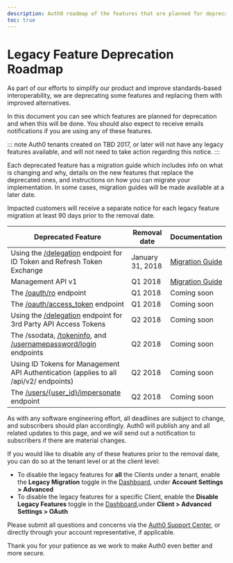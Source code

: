 ```yaml
---
description: Auth0 roadmap of the features that are planned for deprecation and when this will be done
toc: true
---
```

# Legacy Feature Deprecation Roadmap

As part of our efforts to simplify our product and improve standards-based interoperability, we are deprecating some features and replacing them with improved alternatives. 

In this document you can see which features are planned for deprecation and when this will be done. You should also expect to receive emails notifications if you are using any of these features.

::: note
Auth0 tenants created on TBD 2017, or later will not have any legacy features available, and will not need to take action regarding this notice.
:::

Each deprecated feature has a migration guide which includes info on what is changing and why, details on the new features that replace the deprecated ones, and instructions on how you can migrate your implementation. In some cases, migration guides will be made available at a later date. 

Impacted customers will receive a separate notice for each legacy feature migration at least 90 days prior to the removal date.

Deprecated Feature | Removal date | Documentation
-- | -- | --
Using the [/delegation](/api/authentication#delegation) endpoint for ID Token and Refresh Token Exchange | January 31, 2018 | [Migration Guide](/legacy/migration-guides/delegation-for-token-exchange)
Management API v1 | Q1 2018 | [Migration Guide](/api/management/v2/changes)
The [/oauth/ro](/api/authentication#resource-owner) endpoint | Q1 2018 | Coming soon
The [/oauth/access_token](/api/authentication#social-with-provider-s-access-token) endpoint | Q1 2018 | Coming soon
Using the [/delegation](/api/authentication#delegation) endpoint for 3rd Party API Access Tokens | Q2 2018 | Coming soon
The /ssodata, [/tokeninfo](/api/authentication#get-token-info), and [/usernamepassword/login](/sso/legacy/sso-username-password) endpoints | Q2 2018 | Coming soon
Using ID Tokens for Management API Authentication (applies to all /api/v2/ endpoints) | Q2 2018 | Coming soon
The [/users/{user_id}/impersonate](/api/authentication#impersonation) endpoint | Q2 2018 | Coming soon

As with any software engineering effort, all deadlines are subject to change, and subscribers should plan accordingly. Auth0 will publish any and all related updates to this page, and we will send out a notification to subscribers if there are material changes.

If you would like to disable any of these features prior to the removal date, you can do so at the tenant level or at the client level:

- To disable the legacy features for **all** the Clients under a tenant, enable the **Legacy Migration** toggle in the [Dashboard](${manage_url}), under **Account Settings > Advanced**
- To disable the legacy features for a specific Client, enable the **Disable Legacy Features** toggle in the [Dashboard](${manage_url}),under **Client > Advanced Settings > OAuth**

Please submit all questions and concerns via the [Auth0 Support Center](${env.DOMAIN_URL_SUPPORT}), or directly through your account representative, if applicable. 

Thank you for your patience as we work to make Auth0 even better and more secure.